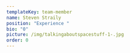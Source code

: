 ```yaml
---
templateKey: team-member
name: Steven Straily
position: "Experience "
bio: "0"
picture: /img/talkingaboutspacestuff-1-.jpg
order: 0
---
```

